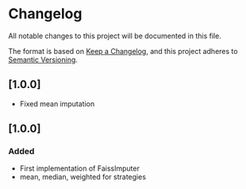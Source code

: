# Changelog

All notable changes to this project will be documented in this file.

The format is based on [Keep a Changelog][],
and this project adheres to [Semantic Versioning][].

[keep a changelog]: https://keepachangelog.com/en/1.0.0/
[semantic versioning]: https://semver.org/spec/v2.0.0.html

## [1.0.0]

-   Fixed mean imputation

## [1.0.0]

### Added

-   First implementation of FaissImputer
-   mean, median, weighted for strategies
